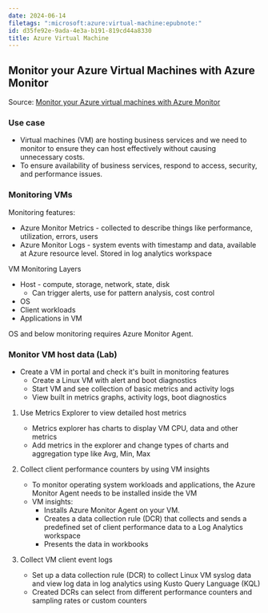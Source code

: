 ```yaml
---
date: 2024-06-14
filetags: ":microsoft:azure:virtual-machine:epubnote:"
id: d35fe92e-9ada-4e3a-b191-819cd44a8330
title: Azure Virtual Machine
---
```


## Monitor your Azure Virtual Machines with Azure Monitor

Source: [Monitor your Azure virtual machines with Azure
Monitor](https://learn.microsoft.com/en-gb/training/modules/monitor-azure-vm-using-diagnostic-data/?WT.mc_id=Portal-Microsoft_Azure_Compute&source=learn)

### Use case

- Virtual machines (VM) are hosting business services and we need to
  monitor to ensure they can host effectively without causing
  unnecessary costs.
- To ensure availability of business services, respond to access,
  security, and performance issues.

### Monitoring VMs

Monitoring features:

- Azure Monitor Metrics - collected to describe things like performance,
  utilization, errors, users
- Azure Monitor Logs - system events with timestamp and data, available
  at Azure resource level. Stored in log analytics workspace

VM Monitoring Layers

- Host - compute, storage, network, state, disk
  - Can trigger alerts, use for pattern analysis, cost control
- OS
- Client workloads
- Applications in VM

OS and below monitoring requires Azure Monitor Agent.

### Monitor VM host data (Lab)

- Create a VM in portal and check it's built in monitoring features
  - Create a Linux VM with alert and boot diagnostics
  - Start VM and see collection of basic metrics and activity logs
  - View built in metrics graphs, activity logs, boot diagnostics

1.  Use Metrics Explorer to view detailed host metrics

    - Metrics explorer has charts to display VM CPU, data and other
      metrics
    - Add metrics in the explorer and change types of charts and
      aggregation type like Avg, Min, Max

2.  Collect client performance counters by using VM insights

    - To monitor operating system workloads and applications, the Azure
      Monitor Agent needs to be installed inside the VM
    - VM insights:
      - Installs Azure Monitor Agent on your VM.
      - Creates a data collection rule (DCR) that collects and sends a
        predefined set of client performance data to a Log Analytics
        workspace
      - Presents the data in workbooks

3.  Collect VM client event logs

    - Set up a data collection rule (DCR) to collect Linux VM syslog
      data and view log data in log analytics using Kusto Query Language
      (KQL)
    - Created DCRs can select from different performance counters and
      sampling rates or custom counters
